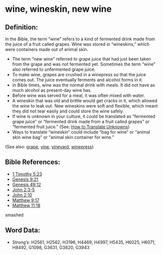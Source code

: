 # wine, wineskin, new wine

## Definition:

In the Bible, the term “wine” refers to a kind of fermented drink made from the juice of a fruit called grapes. Wine was stored in “wineskins,” which were containers made out of animal skin.

* The term “new wine” referred to grape juice that had just been taken from the grape and was not fermented yet. Sometimes the term “wine” also referred to unfermented grape juice.
* To make wine, grapes are crushed in a winepress so that the juice comes out. The juice eventually ferments and alcohol forms in it.
* In Bible times, wine was the normal drink with meals. It did not have as much alcohol as present-day wine has.
* Before wine was served for a meal, it was often mixed with water.
* A wineskin that was old and brittle would get cracks in it, which allowed the wine to leak out. New wineskins were soft and flexible, which meant they did not tear easily and could store the wine safely.
* If wine is unknown in your culture, it could be translated as “fermented grape juice” or “fermented drink made from a fruit called grapes” or “fermented fruit juice.” (See: [How to Translate Unknowns](../../translate/translate-unknown))
* Ways to translate “wineskin” could include “bag for wine” or “animal skin wine bag” or “animal skin container for wine.”

(See also: [grape](../other/grape.md), [vine](../other/vine.md), [vineyard](../other/vineyard.md), [winepress](../other/winepress.md))

## Bible References:

* [1 Timothy 5:23](rc://en/tn/help/1ti/05/23)
* [Genesis 9:21](rc://en/tn/help/gen/09/21)
* [Genesis 49:12](rc://en/tn/help/gen/49/12)
* [John 2:3-5](rc://en/tn/help/jhn/02/03)
* [John 2:10](rc://en/tn/help/jhn/02/10)
* [Matthew 9:17](rc://en/tn/help/mat/09/17)
* [Matthew 11:18](rc://en/tn/help/mat/11/18)

smashed

## Word Data:

* Strong’s: H2561, H2562, H3196, H4469, H4997, H5435, H6025, H6071, H8492, G1098, G3631, G3820, G3943
